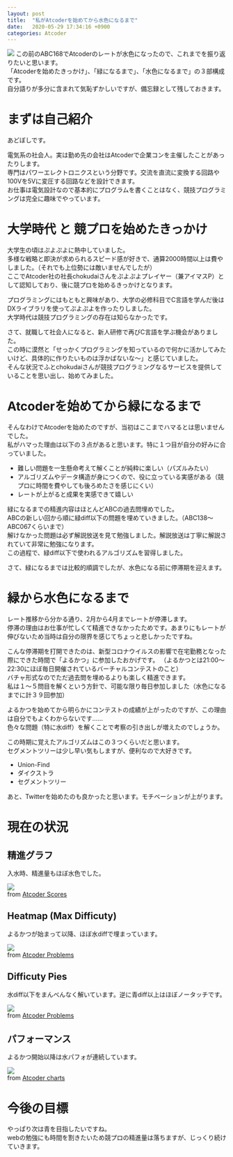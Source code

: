 ```yaml
---
layout: post
title:  "私がAtcoderを始めてから水色になるまで"
date:   2020-05-29 17:34:16 +0900
categories: Atcoder
---
```


<img src="/img/200524/atcoder_mypage.PNG">
この前のABC168でAtcoderのレートが水色になったので、これまでを振り返りたいと思います。<br>
「Atcoderを始めたきっかけ」、「緑になるまで」、「水色になるまで」の３部構成です。<br>
自分語りが多分に含まれて気恥ずかしいですが、備忘録として残しておきます。<br>

# まずは自己紹介

あどぼしです。<br>

電気系の社会人。実は勤め先の会社はAtcoderで企業コンを主催したことがあったりします。<br>
専門はパワーエレクトロニクスという分野です。交流を直流に変換する回路や100Vを5Vに変圧する回路などを設計できます。<br>
お仕事は電気設計なので基本的にプログラムを書くことはなく、競技プログラミングは完全に趣味でやっています。<br>

# 大学時代 と 競プロを始めたきっかけ

大学生の頃はぷよぷよに熱中していました。<br>
多様な戦略と即決が求められるスピード感が好きで、通算2000時間以上は費やしました。（それでも上位勢には敵いませんでしたが）<br>
ここでAtcoder社の社長chokudaiさんをぷよぷよプレイヤー（兼アイマスP）として認知しており、後に競プロを始めるきっかけとなります。<br>

プログラミングにはもともと興味があり、大学の必修科目でC言語を学んだ後はDXライブラリを使ってぷよぷよを作ったりしました。<br>
大学時代は競技プログラミングの存在は知らなかったです。<br>

さて、就職して社会人になると、新人研修で再びC言語を学ぶ機会がありました。<br>
この時に漠然と「せっかくプログラミングを知っているので何かに活かしてみたいけど、具体的に作りたいものは浮かばないな～」と感じていました。<br>
そんな状況でふとchokudaiさんが競技プログラミングなるサービスを提供していることを思い出し、始めてみました。<br>

# Atcoderを始めてから緑になるまで

そんなわけでAtcoderを始めたのですが、当初はここまでハマるとは思いませんでした。<br>
私がハマった理由は以下の３点があると思います。特に１つ目が自分の好みに合っていました。
- 難しい問題を一生懸命考えて解くことが純粋に楽しい（パズルみたい）
- アルゴリズムやデータ構造が身につくので、役に立っている実感がある（競プロに時間を費やしても後ろめたさを感じにくい）
- レートが上がると成果を実感できて嬉しい

緑になるまでの精進内容はほとんどABCの過去問埋めでした。<br>
ABCの新しい回から順に緑diff以下の問題を埋めていきました。（ABC138～ABC067くらいまで）<br>
解けなかった問題は必ず解説放送を見て勉強しました。解説放送は丁寧に解説されていて非常に勉強になります。<br>
この過程で、緑diff以下で使われるアルゴリズムを習得しました。<br>

さて、緑になるまでは比較的順調でしたが、水色になる前に停滞期を迎えます。

# 緑から水色になるまで

レート推移から分かる通り、2月から4月までレートが停滞します。<br>
停滞の理由はお仕事が忙しくて精進できなかったためです。あまりにもレートが伸びないため当時は自分の限界を感じてちょっと悲しかったですね。<br>

こんな停滞期を打開できたのは、新型コロナウイルスの影響で在宅勤務となった際にできた時間で「よるかつ」に参加したおかげです。
（よるかつとは21:00～22:30にほぼ毎日開催されているバーチャルコンテストのこと）<br>
バチャ形式なのでただ過去問を埋めるよりも楽しく精進できます。<br>
私は１～５問目を解くという方針で、可能な限り毎日参加しました（水色になるまでに計３９回参加）<br>

よるかつを始めてから明らかにコンテストの成績が上がったのですが、この理由は自分でもよくわからないです……<br>
色々な問題（特に水diff）を解くことで考察の引き出しが増えたのでしょうか。

この時期に覚えたアルゴリズムはこの３つくらいだと思います。<br>
セグメントツリーは少し早い気もしますが、便利なので大好きです。
- Union-Find
- ダイクストラ
- セグメントツリー

あと、Twitterを始めたのも良かったと思います。モチベーションが上がります。

# 現在の状況

## 精進グラフ
入水時、精進量もほぼ水色でした。<br>

<img src="/img/200524/progress_chart.png"><br>
from [Atcoder Scores](https://atcoder-scores.herokuapp.com/graph?user=adoboshi) 

## Heatmap (Max Difficuty)
よるかつが始まって以降、ほぼ水diffで埋まっています。<br>

<img src="/img/200524/heatmap_(max_difficulty).png"><br>
from [Atcoder Problems](https://kenkoooo.com/atcoder/#/table/adoboshi)

## Difficuty Pies
水diff以下をまんべんなく解いています。逆に青diff以上はほぼノータッチです。<br>

<img src="/img/200524/difficulty_pies.png"><br>
from [Atcoder Problems](https://kenkoooo.com/atcoder/#/table/adoboshi)

## パフォーマンス
よるかつ開始以降は水パフォが連続しています。<br>

<img src="/img/200524/atcoder_charts.PNG"><br>
from [Atcoder charts](https://atcoder-charts.netlify.app/#/)


# 今後の目標
やっぱり次は青を目指したいですね。<br>
webの勉強にも時間を割きたいため競プロの精進量は落ちますが、じっくり続けていきます。<br>